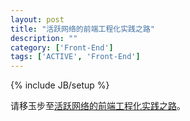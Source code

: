 ```yaml
---
layout: post
title: "活跃网络的前端工程化实践之路"
description: ""
category: ['Front-End']
tags: ['ACTIVE', 'Front-End']
---
```

{% include JB/setup %}

请移玉步至[活跃网络的前端工程化实践之路](http://fee.surge.sh/2017-08-25-front-end-engineering-in-active.html)。
